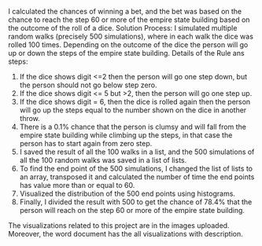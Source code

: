I calculated the chances of winning a bet, and the bet was based on the chance to reach the step 60 or more of the empire state building based on the outcome of the roll of a dice. 
Solution Process:
I simulated multiple random walks (precisely 500 simulations), where in each walk the dice was rolled 100 times. Depending on the outcome of the dice the person will go up or down the steps of the empire state building. 
Details of the Rule ans steps:
1. If the dice shows digit <=2 then the person will go one step down, but the person should not go below step zero. 
2. If the dice shows digit <= 5 but >2, then the person will go one step up. 
3. If the dice shows digit = 6, then the dice is rolled again then the person will go up the steps equal to the number shown on the dice in another throw. 
4. There is a 0.1% chance that the person is clumsy and will fall from the empire state building while climbing up the steps, in that case the person has to start again from zero step. 
5. I saved the result of all the 100 walks in a list, and the 500 simulations of all the 100 random walks was saved in a list of lists. 
6. To find the end point of the 500 simulations, I changed the list of lists to an array, transposed it and calculated the number of time the end points has value more than or equal to 60. 
7. Visualized the distribution of the 500 end points using histograms. 
8. Finally, I divided the result with 500 to get the chance of 78.4% that the person will reach on the step 60 or more of the empire state building.

The visualizations related to this project are in the images uploaded. Moreover, the word document has the all visualizations with description.  
